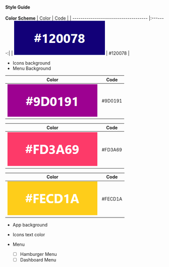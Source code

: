 #### Style Guide
**Color Scheme** 
| Color                                 | Code    |
| ------------------------------------- |:-------:|
| ![#120078](/projectassets/120078.png) | #120078 | 

- Icons background
- Menu Background


| Color                                 | Code    |
| ------------------------------------- |:-------:|
| ![#9D0191](/projectassets/9D0191.png) | #9D0191 | 
 


| Color                                 | Code    |
| ------------------------------------- |:-------:|
| ![#FD3A69](/projectassets/FD3A69.png) | #FD3A69 |



| Color                                 | Code    |
| ------------------------------------- |:-------:|
| ![#FECD1A](/projectassets/FECD1A.png) | #FECD1A |

- App background
- Icons text color

- Menu
    - [ ] Hamburger Menu
    - [ ] Dashboard Menu